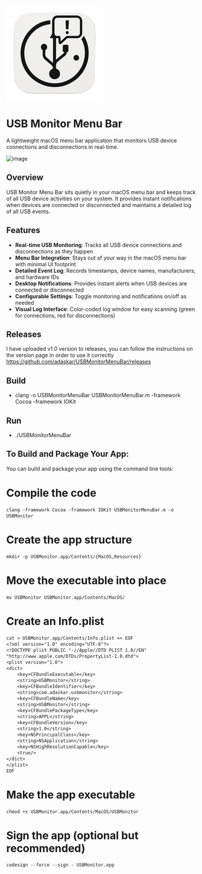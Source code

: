 ![Icon](USBMonitor.iconset/icon_256x256.png)
# USB Monitor Menu Bar

A lightweight macOS menu bar application that monitors USB device connections and disconnections in real-time.

![image](https://github.com/user-attachments/assets/4f428d2c-b435-4cb1-9ef2-5aedd147ee2d)


## Overview

USB Monitor Menu Bar sits quietly in your macOS menu bar and keeps track of all USB device activities on your system. It provides instant notifications when devices are connected or disconnected and maintains a detailed log of all USB events.

## Features

- **Real-time USB Monitoring**: Tracks all USB device connections and disconnections as they happen
- **Menu Bar Integration**: Stays out of your way in the macOS menu bar with minimal UI footprint
- **Detailed Event Log**: Records timestamps, device names, manufacturers, and hardware IDs
- **Desktop Notifications**: Provides instant alerts when USB devices are connected or disconnected
- **Configurable Settings**: Toggle monitoring and notifications on/off as needed
- **Visual Log Interface**: Color-coded log window for easy scanning (green for connections, red for disconnections)

## Releases

I have uploaded v1.0 version to releases, you can follow the instructions on the version page in order to use it correctly
https://github.com/adaskar/USBMonitorMenuBar/releases

## Build

- clang -o USBMonitorMenuBar USBMonitorMenuBar.m -framework Cocoa -framework IOKit

## Run

- ./USBMonitorMenuBar

## To Build and Package Your App:
You can build and package your app using the command line tools:

# Compile the code
```
clang -framework Cocoa -framework IOKit USBMonitorMenuBar.m -o USBMonitor
```

# Create the app structure
```
mkdir -p USBMonitor.app/Contents/{MacOS,Resources}
```

# Move the executable into place
```
mv USBMonitor USBMonitor.app/Contents/MacOS/
```

# Create an Info.plist
```
cat > USBMonitor.app/Contents/Info.plist << EOF
<?xml version="1.0" encoding="UTF-8"?>
<!DOCTYPE plist PUBLIC "-//Apple//DTD PLIST 1.0//EN" "http://www.apple.com/DTDs/PropertyList-1.0.dtd">
<plist version="1.0">
<dict>
    <key>CFBundleExecutable</key>
    <string>USBMonitor</string>
    <key>CFBundleIdentifier</key>
    <string>com.adaskar.usbmonitor</string>
    <key>CFBundleName</key>
    <string>USBMonitor</string>
    <key>CFBundlePackageType</key>
    <string>APPL</string>
    <key>CFBundleVersion</key>
    <string>1.0</string>
    <key>NSPrincipalClass</key>
    <string>NSApplication</string>
    <key>NSHighResolutionCapable</key>
    <true/>
</dict>
</plist>
EOF
```
# Make the app executable
```
chmod +x USBMonitor.app/Contents/MacOS/USBMonitor
```

# Sign the app (optional but recommended)
```
codesign --force --sign - USBMonitor.app
```
